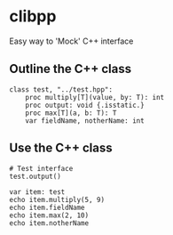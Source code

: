 clibpp
======

Easy way to 'Mock' C++ interface

Outline the C++ class
---------------------
```nimrod
class test, "../test.hpp":
    proc multiply[T](value, by: T): int
    proc output: void {.isstatic.}
    proc max[T](a, b: T): T
    var fieldName, notherName: int
```

Use the C++ class
-----------------
```nimrod
# Test interface
test.output()

var item: test
echo item.multiply(5, 9)
echo item.fieldName
echo item.max(2, 10)
echo item.notherName
```
